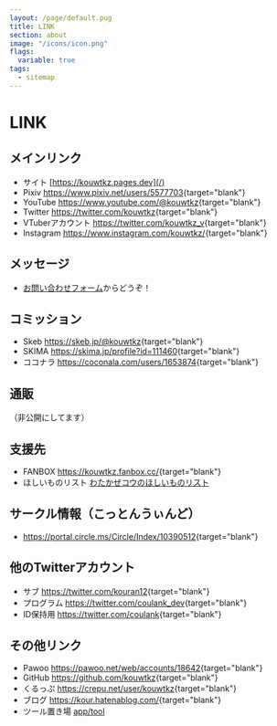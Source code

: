 ```yaml
---
layout: /page/default.pug
title: LINK
section: about
image: "/icons/icon.png"
flags:
  variable: true
tags:
  - sitemap
---
```


# LINK

## メインリンク

- サイト [https://kouwtkz.pages.dev](/)
- Pixiv <https://www.pixiv.net/users/5577703>{target="blank"}
- YouTube <https://www.youtube.com/@kouwtkz>{target="blank"}
- Twitter <https://twitter.com/kouwtkz>{target="blank"}
- VTuberアカウント <https://twitter.com/kouwtkz_v>{target="blank"}
- Instagram <https://www.instagram.com/kouwtkz/>{target="blank"}

## メッセージ

- [お問い合わせフォーム](/about/contact)からどうぞ！

## コミッション

- Skeb <https://skeb.jp/@kouwtkz>{target="blank"}
- SKIMA <https://skima.jp/profile?id=111460>{target="blank"}
- ココナラ <https://coconala.com/users/1653874>{target="blank"}

## 通販

（非公開にしてます）

## 支援先

- FANBOX <https://kouwtkz.fanbox.cc/>{target="blank"}
- ほしいものリスト
  [わたかぜコウのほしいものリスト](https://www.amazon.jp/hz/wishlist/ls/A84NB1ADJVVD?ref_=wl_share)

## サークル情報（こっとんうぃんど）

- <https://portal.circle.ms/Circle/Index/10390512>{target="blank"}

## 他のTwitterアカウント

- サブ <https://twitter.com/kouran12>{target="blank"}
- プログラム <https://twitter.com/coulank_dev>{target="blank"}
- ID保持用 <https://twitter.com/coulank>{target="blank"}

## その他リンク

- Pawoo <https://pawoo.net/web/accounts/18642>{target="blank"}
- GitHub <https://github.com/kouwtkz>{target="blank"}
- くるっぷ <https://crepu.net/user/kouwtkz>{target="blank"}
- ブログ <https://kour.hatenablog.com/>{target="blank"}
- ツール置き場 [app/tool](/app/tool)
